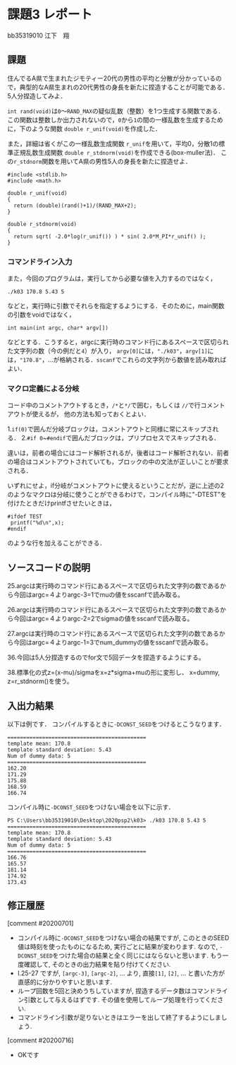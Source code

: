 # 課題3 レポート

bb35319010 江下　翔

## 課題

住んでるA県で生まれたジモティー20代の男性の平均と分散が分かっているので，典型的なA県生まれの20代男性の身長を新たに捏造することが可能である．5人分捏造してみよ．

`int rand(void)`は`0`〜`RAND_MAX`の疑似乱数（整数）を1つ生成する関数である．この関数は整数しか出力されないので，`0`から`1`の間の一様乱数を生成するために，下のような関数 `double r_unif(void)`を作成した．

また，詳細は省くがこの一様乱数生成関数 `r_unif`を用いて，平均0，分散1の標準正規乱数生成関数 `double r_stdnorm(void)`を作成できる(box-muller法)．
この`r_stdnorm`関数を用いてA県の男性5人の身長を新たに捏造せよ．


  ```{c}
  #include <stdlib.h>
  #include <math.h>

  double r_unif(void)
  {
    return (double)(rand()+1)/(RAND_MAX+2);
  }
  
  double r_stdnorm(void)
  {  
    return sqrt( -2.0*log(r_unif()) ) * sin( 2.0*M_PI*r_unif() );
  } 
  ```

### コマンドライン入力

また，今回のプログラムは，実行してから必要な値を入力するのではなく，

```
./k03 170.8 5.43 5
```

などと，実行時に引数でそれらを指定するようにする．そのために，main関数の引数をvoidではなく，

```
int main(int argc, char* argv[])
```

などとする．こうすると，argcに実行時のコマンド行にあるスペースで区切られた文字列の数（今の例だと`4`）が入り，
`argv[0]`には，`"./k03"`，`argv[1]`には，`"170.8"`，...が格納される．`sscanf`でこれらの文字列から数値を読み取ればよい．

### マクロ定義による分岐

コード中のコメントアウトするとき，`/*`と`*/`で囲む，もしくは `//`で行コメントアウトが使えるが，
他の方法も知っておくとよい．

1.`if(0)`で囲んだ分岐ブロックは，コメントアウトと同様に常にスキップされる．
2.`#if 0`~`#endif`で囲んだブロックは，プリプロセスでスキップされる．

違いは，前者の場合にはコード解析されるが，後者はコード解析されない．前者の場合はコメントアウトされていても，ブロックの中の文法が正しいことが要求される．

いずれにせよ，if分岐がコメントアウトに使えるということだが，逆に上述の2のようなマクロは分岐に使うことができるわけで，コンパイル時に"-DTEST"を付けたときだけprintfさせたいときは，

```
#ifdef TEST
 printf("%d\n",x);
#endif
```

のような行を加えることができる．


## ソースコードの説明
25.argcは実行時のコマンド行にあるスペースで区切られた文字列の数であるから今回はargc=４よりargc-3=1でmuの値をsscanfで読み取る。

26.argcは実行時のコマンド行にあるスペースで区切られた文字列の数であるから今回はargc=４よりargc-2=2でsigmaの値をsscanfで読み取る。

27.argcは実行時のコマンド行にあるスペースで区切られた文字列の数であるから今回はargc=４よりargc-1=3でnum_dummyの値をsscanfで読み取る。

36.今回は5人分捏造するのでfor文で5回データを捏造するようにする。

38.標準化の式z=(x-mu)/sigmaをx=z*sigma+muの形に変形し、
   x=dummy, z=r_stdnorm()を使う。

## 入出力結果

以下は例です． コンパイルするときに`-DCONST_SEED`をつけるとこうなります．

```
============================================
template mean: 170.8
template standard deviation: 5.43
Num of dummy data: 5
============================================
162.20
171.29
175.88
168.59
166.74
```

コンパイル時に`-DCONST_SEED`をつけない場合を以下に示す．
```
PS C:\Users\bb35319010\Desktop\2020psp2\k03> ./k03 170.8 5.43 5
============================================
template mean: 170.8
template standard deviation: 5.43
Num of dummy data: 5
============================================
166.76
165.57
181.14
174.92
173.43
```

## 修正履歴
[comment #20200701]
- コンパイル時に`-DCONST_SEED`をつけない場合の結果ですが, このときのSEED値は時刻を使ったものになるため, 実行ごとに結果が変わります. なので, `-DCONST_SEED`をつけた場合の結果と全く同じにはならないと思います. もう一度確認して, そのときの出力結果を貼り付けてください. 
- l.25-27 ですが, `[argc-3]`, `[argc-2]`, ... より, 直接`[1]`, `[2]`, ... と書いた方が直感的に分かりやすいと思います. 
- ループ回数を5回と決めうちしていますが, 捏造するデータ数はコマンドライン引数として与えるはずです. その値を使用してループ処理を行ってください. 
- コマンドライン引数が足りないときはエラーを出して終了するようにしましょう. 

[comment #20200716]
- OKです